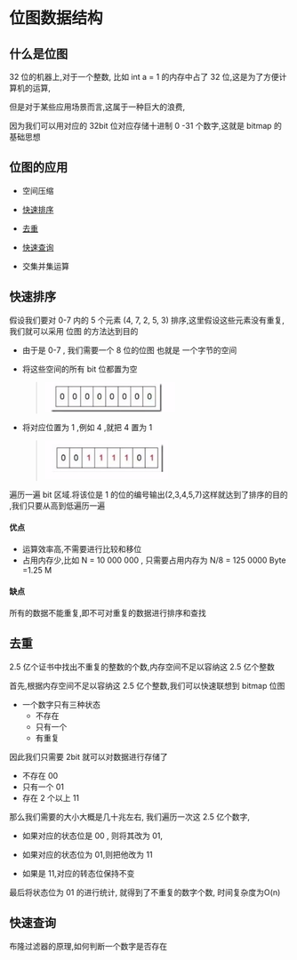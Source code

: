 # 位图数据结构

## 什么是位图

32 位的机器上,对于一个整数, 比如 int a = 1  的内存中占了 32 位,这是为了方便计算机的运算,

但是对于某些应用场景而言,这属于一种巨大的浪费,

因为我们可以用对应的 32bit 位对应存储十进制 0 -31 个数字,这就是 bitmap 的基础思想

## 位图的应用

- 空间压缩
- [快速排序](#快速排序)
- [去重](#去重)
- [快速查询](#快速查询)

- 交集并集运算

## 快速排序

假设我们要对 0-7 内的 5 个元素 (4, 7, 2, 5, 3) 排序,这里假设这些元素没有重复,我们就可以采用 位图 的方法达到目的

- 由于是 0-7 , 我们需要一个 8 位的位图 也就是 一个字节的空间

- 将这些空间的所有 bit 位都置为空

  > ![image-20200814103921678](../../../assets/image-20200814103921678.png)

- 将对应位置为 1 ,例如 4 ,就把 4 置为 1

  > ![image-20200814103947033](../../../assets/image-20200814103947033.png)

遍历一遍 bit 区域.将该位是 1 的位的编号输出(2,3,4,5,7)这样就达到了排序的目的 ,我们只要从高到低遍历一遍

#### 优点

- 运算效率高,不需要进行比较和移位
- 占用内存少,比如 N = 10 000 000 , 只需要占用内存为 N/8 = 125 0000 Byte  =1.25 M

#### 缺点

所有的数据不能重复,即不可对重复的数据进行排序和查找

## 去重

2.5 亿个证书中找出不重复的整数的个数,内存空间不足以容纳这 2.5 亿个整数

首先,根据内存空间不足以容纳这 2.5 亿个整数,我们可以快速联想到 bitmap 位图

- 一个数字只有三种状态
  - 不存在
  - 只有一个
  - 有重复

因此我们只需要 2bit 就可以对数据进行存储了

- 不存在 00
- 只有一个 01
- 存在 2 个以上 11

那么我们需要的大小大概是几十兆左右, 我们遍历一次这 2.5 亿个数字, 

- 如果对应的状态位是 00 , 则将其改为 01, 

- 如果对应的状态位为 01,则把他改为 11
- 如果是 11,对应的转态位保持不变

最后将状态位为 01 的进行统计, 就得到了不重复的数字个数, 时间复杂度为O(n)

## 快速查询

布隆过滤器的原理,如何判断一个数字是否存在